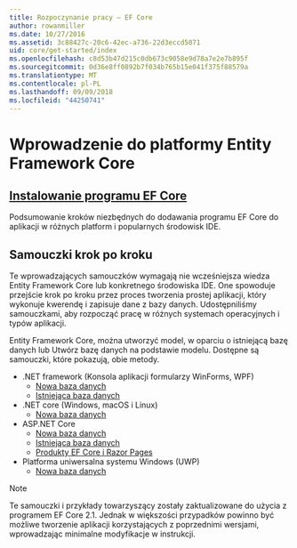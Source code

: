 ```yaml
---
title: Rozpoczynanie pracy — EF Core
author: rowanmiller
ms.date: 10/27/2016
ms.assetid: 3c88427c-20c6-42ec-a736-22d3eccd5071
uid: core/get-started/index
ms.openlocfilehash: c8d53b47d215c0db673c9058e9d78a7e2e7b895f
ms.sourcegitcommit: 0d36e8ff0892b7f034b765b15e041f375f88579a
ms.translationtype: MT
ms.contentlocale: pl-PL
ms.lasthandoff: 09/09/2018
ms.locfileid: "44250741"
---
```

# <a name="getting-started-with-entity-framework-core"></a>Wprowadzenie do platformy Entity Framework Core

## <a name="installing-ef-coreinstallindexmd"></a>[Instalowanie programu EF Core](install/index.md)

Podsumowanie kroków niezbędnych do dodawania programu EF Core do aplikacji w różnych platform i popularnych środowisk IDE.

## <a name="step-by-step-tutorials"></a>Samouczki krok po kroku

Te wprowadzających samouczków wymagają nie wcześniejsza wiedza Entity Framework Core lub konkretnego środowiska IDE. One spowoduje przejście krok po kroku przez proces tworzenia prostej aplikacji, który wykonuje kwerendę i zapisuje dane z bazy danych. Udostępniliśmy samouczkami, aby rozpocząć pracę w różnych systemach operacyjnych i typów aplikacji.

Entity Framework Core, można utworzyć model, w oparciu o istniejącą bazę danych lub Utwórz bazę danych na podstawie modelu. Dostępne są samouczki, które pokazują, obie metody.

* .NET framework (Konsola aplikacji formularzy WinForms, WPF)
  * [Nowa baza danych](full-dotnet/new-db.md)
  * [Istniejąca baza danych](full-dotnet/existing-db.md)
* .NET core (Windows, macOS i Linux)
  * [Nowa baza danych](netcore/new-db-sqlite.md)
* ASP.NET Core
  * [Nowa baza danych](aspnetcore/new-db.md)
  * [Istniejąca baza danych](aspnetcore/existing-db.md)
  * [Produkty EF Core i Razor Pages](/aspnet/core/data/ef-rp/intro)
* Platforma uniwersalna systemu Windows (UWP)
  * [Nowa baza danych](uwp/getting-started.md)

> [!NOTE]  
> Te samouczki i przykłady towarzyszący zostały zaktualizowane do użycia z programem EF Core 2.1. Jednak w większości przypadków powinno być możliwe tworzenie aplikacji korzystających z poprzednimi wersjami, wprowadzając minimalne modyfikacje w instrukcji. 

